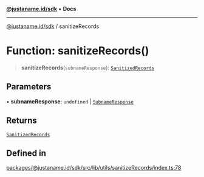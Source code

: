 [**@justaname.id/sdk**](../README.md) • **Docs**

***

[@justaname.id/sdk](../globals.md) / sanitizeRecords

# Function: sanitizeRecords()

> **sanitizeRecords**(`subnameResponse`): [`SanitizedRecords`](../interfaces/SanitizedRecords.md)

## Parameters

• **subnameResponse**: `undefined` \| [`SubnameResponse`](../interfaces/SubnameResponse.md)

## Returns

[`SanitizedRecords`](../interfaces/SanitizedRecords.md)

## Defined in

[packages/@justaname.id/sdk/src/lib/utils/sanitizeRecords/index.ts:78](https://github.com/JustaName-id/JustaName-sdk/blob/577c5c787ef18bf8ddf8b997f021738a0e8ca336/packages/@justaname.id/sdk/src/lib/utils/sanitizeRecords/index.ts#L78)
